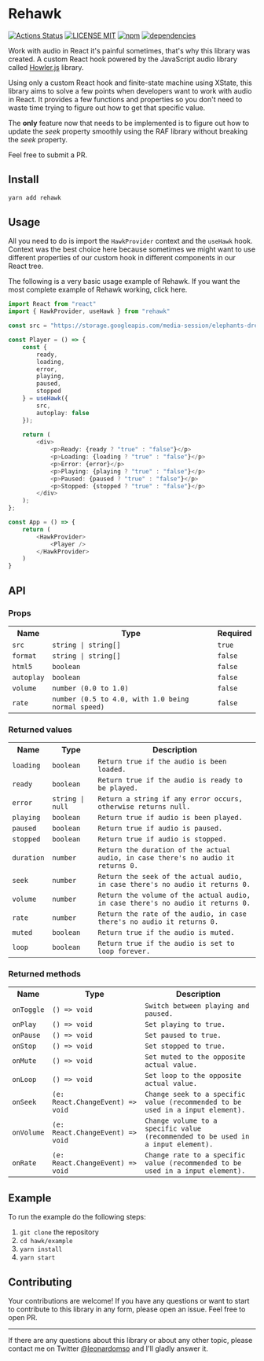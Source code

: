 
# Rehawk


[![Actions Status](https://github.com/leonardomso/hawk/workflows/CI/badge.svg)](https://github.com/leonardomso/hawk/actions)
[![LICENSE MIT](https://img.shields.io/badge/license-MIT-brightgreen.svg)](https://github.com/thangngoc89/react-howler)
[![npm](https://img.shields.io/npm/v/react-howler.svg)](https://npmjs.org/package/react-howler)
[![dependencies](https://david-dm.org/thangngoc89/react-howler.svg)](https://david-dm.org/thangngoc89/react-howler)

Work with audio in React it's painful sometimes, that's why this library was created. A custom React hook powered by the JavaScript audio library called [Howler.js](https://howlerjs.com/) library.

Using only a custom React hook and finite-state machine using XState, this library aims to solve a few points when developers want to work with audio in React. It provides a few functions and properties so you don't need to waste time trying to figure out how to get that specific value.

The **only** feature now that needs to be implemented is to figure out how to update the *seek* property smoothly using the RAF library without breaking the *seek* property. 

Feel free to submit a PR.

## Install

```bash
yarn add rehawk
```

## Usage

All you need to do is import the `HawkProvider` context and the `useHawk` hook. Context was the best choice here because sometimes we might want to use different properties of our custom hook in different components in our React tree.

The following is a very basic usage example of Rehawk. If you want the most complete example of Rehawk working, click here.

```typescript
import React from "react"
import { HawkProvider, useHawk } from "rehawk"

const src = "https://storage.googleapis.com/media-session/elephants-dream/the-wires.mp3";

const Player = () => {
	const {
		ready,
		loading,
		error,
		playing,
		paused,
		stopped
	} = useHawk({
		src,
		autoplay: false
	});
	
	return (
		<div>
			<p>Ready: {ready ? "true" : "false"}</p>
			<p>Loading: {loading ? "true" : "false"}</p>
			<p>Error: {error}</p>
			<p>Playing: {playing ? "true" : "false"}</p>
			<p>Paused: {paused ? "true" : "false"}</p>
			<p>Stopped: {stopped ? "true" : "false"}</p>
		</div>
	);
};

const App = () => {
    return (
        <HawkProvider>
            <Player />
        </HawkProvider>
    )
}
```

## API

### Props

<table>
  <tr>
    <th>Name</th>
    <th>Type</th>
    <th>Required</th>
  </tr>
  <tr>
    <td><code>src</code></td>
    <td><code>string | string[]</code></td>
    <td><code>true</code></td>
  </tr>
  <tr>
    <td><code>format</code></td>
    <td><code>string | string[]</code></td>
    <td><code>false</code></td>
  </tr>
    <tr>
    <td><code>html5</code></td>
    <td><code>boolean</code></td>
    <td><code>false</code></td>
  </tr>
   <tr>
    <td><code>autoplay</code></td>
    <td><code>boolean</code></td>
    <td><code>false</code></td>
  </tr>
   <tr>
    <td><code>volume</code></td>
    <td><code>number (0.0 to 1.0)</code></td>
    <td><code>false</code></td>
  </tr>
  <tr>
    <td><code>rate</code></td>
    <td><code>number (0.5 to 4.0, with 1.0 being normal speed)</code></td>
    <td><code>false</code></td>
  </tr>
</table>

### Returned values

<table>
  <tr>
    <th>Name</th>
    <th>Type</th>
    <th>Description</th>
  </tr>
  <tr>
    <td><code>loading</code></td>
    <td><code>boolean</code></td>
    <td>
    <code>Return true if the audio is been loaded.</code>
    </td>
  </tr>
  <tr>
    <td><code>ready</code></td>
    <td><code>boolean</code></td>
    <td>
    <code>Return true if the audio is ready to be played.</code>
    </td>
  </tr>
  <tr>
    <td><code>error</code></td>
    <td><code>string | null</code></td>
    <td>
    <code>Return a string if any error occurs, otherwise returns null.</code>
    </td>
  </tr>
  <tr>
    <td><code>playing</code></td>
    <td><code>boolean</code></td>
    <td>
    <code>Return true if audio is been played.</code>
    </td>
  </tr>
  <tr>
    <td><code>paused</code></td>
    <td><code>boolean</code></td>
    <td>
    <code>Return true if audio is paused.</code>
    </td>
  </tr>
  <tr>
    <td><code>stopped</code></td>
    <td><code>boolean</code></td>
    <td>
    <code>Return true if audio is stopped.</code>
    </td>
  </tr>
  <tr>
    <td><code>duration</code></td>
    <td><code>number</code></td>
    <td>
    <code>Return the duration of the actual audio, in case there's no audio it returns 0.</code>
    </td>
  </tr>
    <tr>
    <td><code>seek</code></td>
    <td><code>number</code></td>
    <td>
    <code>Return the seek of the actual audio, in case there's no audio it returns 0.</code>
    </td>
  </tr>
    <tr>
    <td><code>volume</code></td>
    <td><code>number</code></td>
    <td>
    <code>Return the volume of the actual audio, in case there's no audio it returns 0.</code>
    </td>
  </tr>
    <tr>
    <td><code>rate</code></td>
    <td><code>number</code></td>
    <td>
    <code>Return the rate of the audio, in case there's no audio it returns 0.</code>
    </td>
  </tr>
   <tr>
    <td><code>muted</code></td>
    <td><code>boolean</code></td>
    <td>
    <code>Return true if the audio is muted.</code>
    </td>
  </tr>
   <tr>
    <td><code>loop</code></td>
    <td><code>boolean</code></td>
    <td>
    <code>Return true if the audio is set to loop forever.</code>
    </td>
  </tr>
</table>

### Returned methods

<table>
  <tr>
    <th>Name</th>
    <th>Type</th>
    <th>Description</th>
  </tr>
  <tr>
    <td><code>onToggle</code></td>
    <td><code>() => void</code></td>
    <td>
    <code>Switch between playing and paused.</code>
    </td>
  </tr>
  <tr>
    <td><code>onPlay</code></td>
    <td><code>() => void</code></td>
    <td>
    <code>Set playing to true.</code>
    </td>
  </tr>
  <tr>
    <td><code>onPause</code></td>
    <td><code>() => void</code></td>
    <td>
    <code>Set paused to true.</code>
    </td>
  </tr>
  <tr>
    <td><code>onStop</code></td>
    <td><code>() => void</code></td>
    <td>
    <code>Set stopped to true.</code>
    </td>
  </tr>
  <tr>
    <td><code>onMute</code></td>
    <td><code>() => void</code></td>
    <td>
    <code>Set muted to the opposite actual value.</code>
    </td>
  </tr>
  <tr>
    <td><code>onLoop</code></td>
    <td><code>() => void</code></td>
    <td>
    <code>Set loop to the opposite actual value.</code>
    </td>
  </tr>
  <tr>
    <td><code>onSeek</code></td>
    <td><code>(e:  React.ChangeEvent<HTMLInputElement>) =>  void</code></td>
    <td>
    <code>Change seek to a specific value (recommended to be used in a input element).</code>
    </td>
  </tr>
     <tr>
    <td><code>onVolume</code></td>
    <td><code>(e:  React.ChangeEvent<HTMLInputElement>) =>  void</code></td>
    <td>
    <code>Change volume to a specific value (recommended to be used in a input element).</code>
    </td>
  </tr>
   <tr>
    <td><code>onRate</code></td>
    <td><code>(e:  React.ChangeEvent<HTMLInputElement>) =>  void</code></td>
    <td>
    <code>Change rate to a specific value (recommended to be used in a input element).</code>
    </td>
  </tr>
</table>


## Example

To run the example do the following steps:

1. `git clone` the repository
2. `cd hawk/example`
3. `yarn install`
4. `yarn start`

## Contributing

Your contributions are welcome! If you have any questions or want to start to contribute to this library in any form, please open an issue. Feel free to open PR.

- - -

If there are any questions about this library or about any other topic, please contact me on Twitter [@leonardomso](https://twitter.com/leonardomso) and I'll gladly answer it.
